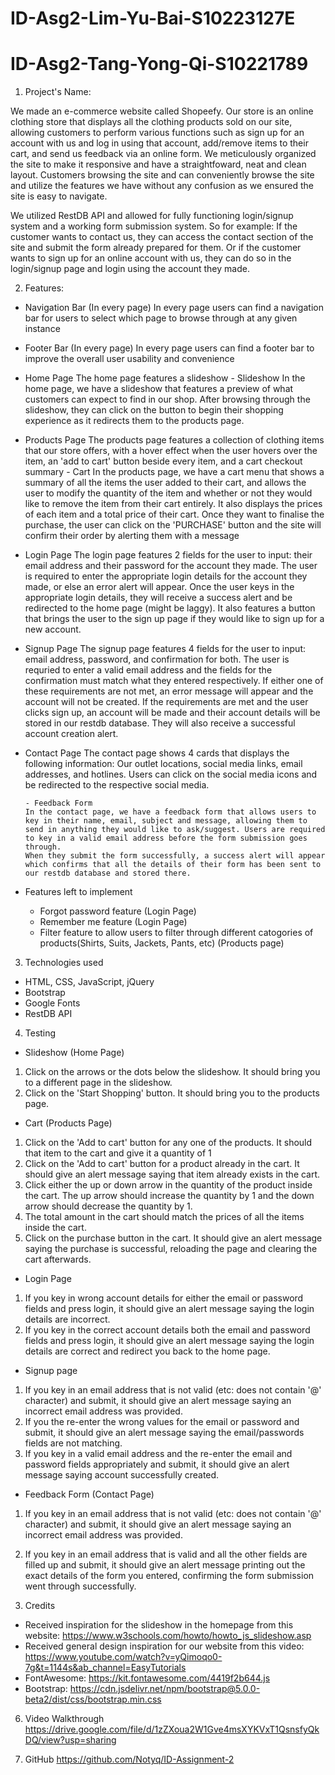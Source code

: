 # ID-Asg2-Lim-Yu-Bai-S10223127E

# ID-Asg2-Tang-Yong-Qi-S10221789

1. Project's Name:

We made an e-commerce website called Shopeefy. Our store is an online clothing store that displays all the clothing products sold on our site,
allowing customers to perform various functions such as sign up for an account with us and log in using that account, add/remove items to their
cart, and send us feedback via an online form. We meticulously organized the site to make it responsive and have a straightfoward, neat and clean
layout. Customers browsing the site and can conveniently browse the site and utilize the features we have without any confusion as we ensured
the site is easy to navigate.

We utilized RestDB API and allowed for fully functioning login/signup system and a working form submission system. So for example:
If the customer wants to contact us, they can access the contact section of the site and submit the form already prepared for them.
Or if the customer wants to sign up for an online account with us, they can do so in the login/signup page and login using the
account they made.

2. Features:

- Navigation Bar (In every page)
  In every page users can find a navigation bar for users to select which page to browse through at any given instance

- Footer Bar (In every page)
  In every page users can find a footer bar to improve the overall user usability and convenience

- Home Page
  The home page features a slideshow - Slideshow
  In the home page, we have a slideshow that features a preview of what customers can expect to find in our shop. After browsing through
  the slideshow, they can click on the button to begin their shopping experience as it redirects them to the products page.

- Products Page
  The products page features a collection of clothing items that our store offers, with a hover effect when the user hovers over the item,
  an 'add to cart' button beside every item, and a cart checkout summary - Cart
  In the products page, we have a cart menu that shows a summary of all the items the user added to their cart, and allows
  the user to modify the quantity of the item and whether or not they would like to remove the item from their cart entirely.
  It also displays the prices of each item and a total price of their cart. Once they want to finalise the purchase, the user
  can click on the 'PURCHASE' button and the site will confirm their order by alerting them with a message

- Login Page
  The login page features 2 fields for the user to input: their email address and their password for the account they made.
  The user is required to enter the appropriate login details for the account they made, or else an error alert will appear.
  Once the user keys in the appropriate login details, they will receive a success alert and be redirected to the home page (might be laggy).
  It also features a button that brings the user to the sign up page if they would like to sign up for a new account.

- Signup Page
  The signup page features 4 fields for the user to input: email address, password, and confirmation for both.
  The user is requried to enter a valid email address and the fields for the confirmation must match what they entered respectively.
  If either one of these requirements are not met, an error message will appear and the account will not be created.
  If the requirements are met and the user clicks sign up, an account will be made and their account details will be stored in our restdb database.
  They will also receive a successful account creation alert.

- Contact Page
  The contact page shows 4 cards that displays the following information:
  Our outlet locations, social media links, email addresses, and hotlines. Users can click on the social media icons and be redirected to the
  respective social media.

      - Feedback Form
      In the contact page, we have a feedback form that allows users to key in their name, email, subject and message, allowing them to
      send in anything they would like to ask/suggest. Users are required to key in a valid email address before the form submission goes through.
      When they submit the form successfully, a success alert will appear which confirms that all the details of their form has been sent to
      our restdb database and stored there.

- Features left to implement
  - Forgot password feature (Login Page)
  - Remember me feature (Login Page)
  - Filter feature to allow users to filter through different catogories of products(Shirts, Suits, Jackets, Pants, etc) (Products page)

3. Technologies used

- HTML, CSS, JavaScript, jQuery
- Bootstrap
- Google Fonts
- RestDB API

4. Testing

- Slideshow (Home Page)

1. Click on the arrows or the dots below the slideshow. It should bring you to a different page in the slideshow.
2. Click on the 'Start Shopping' button. It should bring you to the products page.

- Cart (Products Page)

1. Click on the 'Add to cart' button for any one of the products. It should that item to the cart and give it a quantity of 1
2. Click on the 'Add to cart' button for a product already in the cart. It should give an alert message saying that item
   already exists in the cart.
3. Click either the up or down arrow in the quantity of the product inside the cart. The up arrow should increase the quantity
   by 1 and the down arrow should decrease the quantity by 1.
4. The total amount in the cart should match the prices of all the items inside the cart.
5. Click on the purchase button in the cart. It should give an alert message saying the purchase is successful, reloading the page and
   clearing the cart afterwards.

- Login Page

1. If you key in wrong account details for either the email or password fields and press login, it should give an alert message saying
   the login details are incorrect.
2. If you key in the correct account details both the email and password fields and press login, it should give an alert message saying
   the login details are correct and redirect you back to the home page.

- Signup page

1. If you key in an email address that is not valid (etc: does not contain '@' character) and submit, it should give an alert message
   saying an incorrect email address was provided.
2. If you the re-enter the wrong values for the email or password and submit, it should give an alert message saying the email/passwords
   fields are not matching.
3. If you key in a valid email address and the re-enter the email and password fields appropriately and submit, it should give an alert
   message saying account successfully created.

- Feedback Form (Contact Page)

1. If you key in an email address that is not valid (etc: does not contain '@' character) and submit, it should give an alert message
   saying an incorrect email address was provided.
2. If you key in an email address that is valid and all the other fields are filled up and submit, it should give an alert message printing
   out the exact details of the form you entered, confirming the form submission went through successfully.

3. Credits

- Received inspiration for the slideshow in the homepage from this website: https://www.w3schools.com/howto/howto_js_slideshow.asp
- Received general design inspiration for our website from this video: https://www.youtube.com/watch?v=yQimoqo0-7g&t=1144s&ab_channel=EasyTutorials
- FontAwesome: https://kit.fontawesome.com/4419f2b644.js
- Bootstrap: https://cdn.jsdelivr.net/npm/bootstrap@5.0.0-beta2/dist/css/bootstrap.min.css

6. Video Walkthrough
   https://drive.google.com/file/d/1zZXoua2W1Gve4msXYKVxT1QsnsfyQkDQ/view?usp=sharing

7. GitHub
   https://github.com/Notyq/ID-Assignment-2
